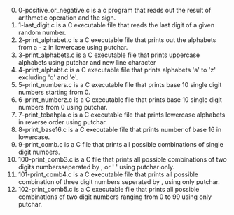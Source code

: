 0. 0-positive_or_negative.c is a c program that reads out the result of arithmetic operation and the sign.
1. 1-last_digit.c is a C executable file that reads the last digit of a given random number.
2. 2-print_alphabet.c is a C executable file that prints out the alphabets from a - z in lowercase using putchar.
3. 3-print_alphabets.c is a C executable file that prints uppercase alphabets using putchar and new line character
4. 4-print_alphabt.c is a C executable file that prints alphabets 'a' to 'z' excluding 'q' and 'e'.
5. 5-print_numbers.c is a C executable file that prints base 10 single digit numbers starting from 0.
6. 6-print_numberz.c is a C executable file that prints base 10 single digit numbers from 0 using putchar.
7. 7-print_tebahpla.c is a C executable file that prints lowercase alphabets in reverse order using putchar.
8. 8-print_base16.c is a C executable file that prints number of base 16 in lowercase.
9. 9-print_comb.c is a C file that prints all possible combinations of single digit numbers.
10. 100-print_comb3.c is a C file that prints all possible combinations of two digits numbersseperated by , or ' ' using putchar only.
11. 101-print_comb4.c is a C executable file that prints all possible combination of three digit numbers seperated by , using only putchar.
12. 102-print_comb5.c is a C executable file that prints all possible combinations of two digit numbers ranging from 0 to 99 using only putchar.
